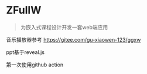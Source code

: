 # ZFullW
> 为嵌入式课程设计开发一套web端应用

音乐播放器参考 https://gitee.com/gu-xiaowen-123/ggxw

ppt基于reveal.js

第一次使用github action

